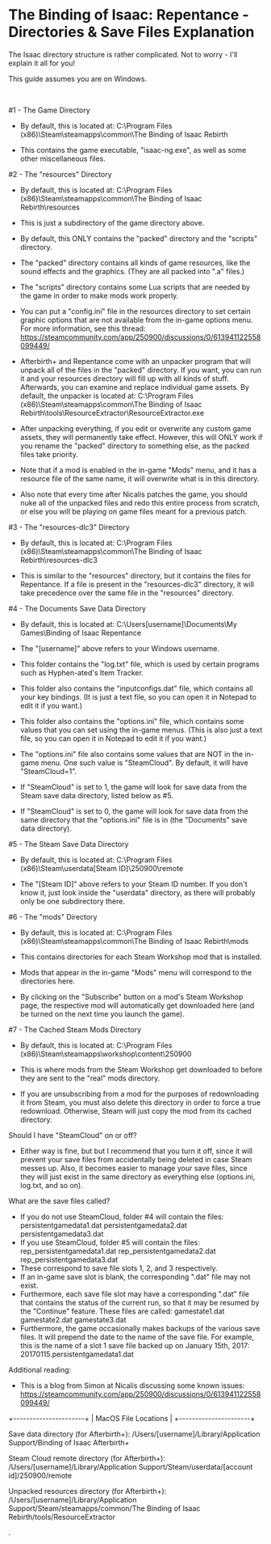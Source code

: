 # The Binding of Isaac: Repentance - Directories & Save Files Explanation
 
The Isaac directory structure is rather complicated. Not to worry - I'll explain it all for you!

This guide assumes you are on Windows.

<br />

#1 - The Game Directory
 
- By default, this is located at:
  C:\Program Files (x86)\Steam\steamapps\common\The Binding of Isaac Rebirth
 
- This contains the game executable, "isaac-ng.exe", as well as some other miscellaneous files.
 
 
 
#2 - The "resources" Directory
 
- By default, this is located at:
  C:\Program Files (x86)\Steam\steamapps\common\The Binding of Isaac Rebirth\resources
 
- This is just a subdirectory of the game directory above.
- By default, this ONLY contains the "packed" directory and the "scripts" directory.
- The "packed" directory contains all kinds of game resources, like the sound effects and the graphics. (They are all packed into ".a" files.)
- The "scripts" directory contains some Lua scripts that are needed by the game in order to make mods work properly.
 
- You can put a "config.ini" file in the resources directory to set certain graphic options that are not available from the in-game options menu. For more information, see this thread: https://steamcommunity.com/app/250900/discussions/0/613941122558099449/
- Afterbirth+ and Repentance come with an unpacker program that will unpack all of the files in the "packed" directory. If you want, you can run it and your resources directory will fill up with all kinds of stuff. Afterwards, you can examine and replace individual game assets. By default, the unpacker is located at:
  C:\Program Files (x86)\Steam\steamapps\common\The Binding of Isaac Rebirth\tools\ResourceExtractor\ResourceExtractor.exe
- After unpacking everything, if you edit or overwrite any custom game assets, they will permanently take effect. However, this will ONLY work if you rename the "packed" directory to something else, as the packed files take priority.
- Note that if a mod is enabled in the in-game "Mods" menu, and it has a resource file of the same name, it will overwrite what is in this directory.
- Also note that every time after Nicalis patches the game, you should nuke all of the unpacked files and redo this entire process from scratch, or else you will be playing on game files meant for a previous patch.
 
 
 
#3 - The "resources-dlc3" Directory
 
- By default, this is located at:
  C:\Program Files (x86)\Steam\steamapps\common\The Binding of Isaac Rebirth\resources-dlc3
 
- This is similar to the "resources" directory, but it contains the files for Repentance. If a file is present in the "resources-dlc3" directory, it will take precedence over the same file in the "resources" directory.
 
 
 
#4 - The Documents Save Data Directory
 
- By default, this is located at:
  C:\Users\[username]\Documents\My Games\Binding of Isaac Repentance
 
- The "[username]" above refers to your Windows username.
- This folder contains the "log.txt" file, which is used by certain programs such as Hyphen-ated's Item Tracker.
- This folder also contains the "inputconfigs.dat" file, which contains all your key bindings. (It is just a text file, so you can open it in Notepad to edit it if you want.)
- This folder also contains the "options.ini" file, which contains some values that you can set using the in-game menus. (This is also just a text file, so you can open it in Notepad to edit it if you want.)
- The "options.ini" file also contains some values that are NOT in the in-game menu. One such value is "SteamCloud". By default, it will have "SteamCloud=1".
- If "SteamCloud" is set to 1, the game will look for save data from the Steam save data directory, listed below as #5.
- If "SteamCloud" is set to 0, the game will look for save data from the same directory that the "options.ini" file is in (the "Documents" save data directory).
 
 
 
#5 - The Steam Save Data Directory
 
- By default, this is located at:
  C:\Program Files (x86)\Steam\userdata\[Steam ID]\250900\remote
 
- The "[Steam ID]" above refers to your Steam ID number. If you don't know it, just look inside the "userdata" directory, as there will probably only be one subdirectory there.
 
 
 
#6 - The "mods" Directory
 
- By default, this is located at:
  C:\Program Files (x86)\Steam\steamapps\common\The Binding of Isaac Rebirth\mods
 
- This contains directories for each Steam Workshop mod that is installed.
- Mods that appear in the in-game "Mods" menu will correspond to the directories here.
- By clicking on the "Subscribe" button on a mod's Steam Workshop page, the respective mod will automatically get downloaded here (and be turned on the next time you launch the game).
 
 
 
#7 - The Cached Steam Mods Directory
 
- By default, this is located at:
  C:\Program Files (x86)\Steam\steamapps\workshop\content\250900
 
- This is where mods from the Steam Workshop get downloaded to before they are sent to the "real" mods directory.
- If you are unsubscribing from a mod for the purposes of redownloading it from Steam, you must also delete this directory in order to force a true redownload. Otherwise, Steam will just copy the mod from its cached directory.
 
 
 
Should I have "SteamCloud" on or off?
 
- Either way is fine, but but I recommend that you turn it off, since it will prevent your save files from accidentally being deleted in case Steam messes up. Also, it becomes easier to manage your save files, since they will just exist in the same directory as everything else (options.ini, log.txt, and so on).
 
 
 
What are the save files called?
 
- If you do not use SteamCloud, folder #4 will contain the files:
    persistentgamedata1.dat
    persistentgamedata2.dat
    persistentgamedata3.dat
- If you use SteamCloud, folder #5 will contain the files:
     rep_persistentgamedata1.dat
     rep_persistentgamedata2.dat
     rep_persistentgamedata3.dat
- These correspond to save file slots 1, 2, and 3 respectively.
- If an in-game save slot is blank, the corresponding ".dat" file may not exist.
- Furthermore, each save file slot may have a corresponding ".dat" file that contains the status of the current run, so that it may be resumed by the "Continue" feature. These files are called:
    gamestate1.dat
    gamestate2.dat
    gamestate3.dat
- Furthermore, the game occasionally makes backups of the various save files. It will prepend the date to the name of the save file. For example, this is the name of a slot 1 save file backed up on January 15th, 2017:
    20170115.persistentgamedata1.dat
 
 
 
Additional reading:
 
- This is a blog from Simon at Nicalis discussing some known issues:
  https://steamcommunity.com/app/250900/discussions/0/613941122558099449/
 
 
 
+----------------------+
| MacOS File Locations |
+----------------------+
 
Save data directory (for Afterbirth+):
/Users/[username]/Library/Application Support/Binding of Isaac Afterbirth+
 
Steam Cloud remote directory (for Afterbirth+):
/Users/[username]/Library/Application Support/Steam/userdata/[account id]/250900/remote
 
Unpacked resources directory (for Afterbirth+):
/Users/[username]/Library/Application Support/Steam/steamapps/common/The Binding of Isaac Rebirth/tools/ResourceExtractor
 
 
.
